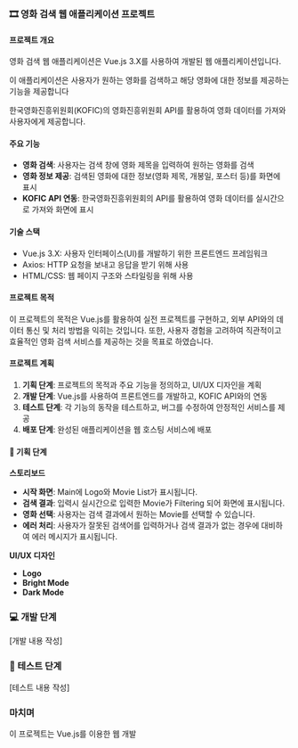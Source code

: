 ### 🎞 영화 검색 웹 애플리케이션 프로젝트

#### 프로젝트 개요 
영화 검색 웹 애플리케이션은 Vue.js 3.X를 사용하여 개발된 웹 애플리케이션입니다.

이 애플리케이션은 사용자가 원하는 영화를 검색하고 해당 영화에 대한 정보를 제공하는 기능을 제공합니다

한국영화진흥위원회(KOFIC)의 영화진흥위원회 API를 활용하여 영화 데이터를 가져와 사용자에게 제공합니다.

#### 주요 기능 
- **영화 검색**: 사용자는 검색 창에 영화 제목을 입력하여 원하는 영화를 검색
- **영화 정보 제공**: 검색된 영화에 대한 정보(영화 제목, 개봉일, 포스터 등)를 화면에 표시
- **KOFIC API 연동**: 한국영화진흥위원회의 API를 활용하여 영화 데이터를 실시간으로 가져와 화면에 표시

#### 기술 스택 
- Vue.js 3.X: 사용자 인터페이스(UI)를 개발하기 위한 프론트엔드 프레임워크
- Axios: HTTP 요청을 보내고 응답을 받기 위해 사용
- HTML/CSS: 웹 페이지 구조와 스타일링을 위해 사용

#### 프로젝트 목적
이 프로젝트의 목적은 Vue.js를 활용하여 실전 프로젝트를 구현하고, 외부 API와의 데이터 통신 및 처리 방법을 익히는 것입니다.
또한, 사용자 경험을 고려하여 직관적이고 효율적인 영화 검색 서비스를 제공하는 것을 목표로 하였습니다.

#### 프로젝트 계획 
1. **기획 단계**: 프로젝트의 목적과 주요 기능을 정의하고, UI/UX 디자인을 계획
2. **개발 단계**: Vue.js를 사용하여 프론트엔드를 개발하고, KOFIC API와의 연동
3. **테스트 단계**: 각 기능의 동작을 테스트하고, 버그를 수정하여 안정적인 서비스를 제공
4. **배포 단계**: 완성된 애플리케이션을 웹 호스팅 서비스에 배포

#### 📕 기획 단계

**스토리보드**
- **시작 화면**: Main에 Logo와 Movie List가 표시됩니다. 
- **검색 결과**: 입력시 실시간으로 입력한 Movie가 Filtering 되어 화면에 표시됩니다.
- **영화 선택**: 사용자는 검색 결과에서 원하는 Movie를 선택할 수 있습니다. 
- **에러 처리**: 사용자가 잘못된 검색어를 입력하거나 검색 결과가 없는 경우에 대비하여 에러 메시지가 표시됩니다. 

**UI/UX 디자인**
- **Logo**
- **Bright Mode**
- **Dark Mode**

### 💻 개발 단계
[개발 내용 작성]

### 🔧 테스트 단계
[테스트 내용 작성]

### 마치며 
이 프로젝트는 Vue.js를 이용한 웹 개발
